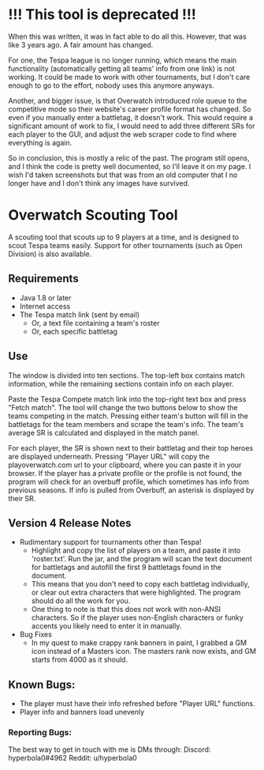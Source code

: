 # !!! This tool is deprecated !!!
When this was written, it was in fact able to do all this. However, that was like 3 years ago. A fair amount has changed. 

For one, the Tespa league is no longer running, which means the main functionality (automatically getting all teams' info from one link) is not working. It could be made to work with other tournaments, but I don't care enough to go to the effort, nobody uses this anymore anyways. 

Another, and bigger issue, is that Overwatch introduced role queue to the competitive mode so their website's career profile format has changed. So even if you manually enter a battletag, it doesn't work. This would require a significant amount of work to fix, I would need to add three different SRs for each player to the GUI, and adjust the web scraper code to find where everything is again. 

So in conclusion, this is mostly a relic of the past. The program still opens, and I think the code is pretty well documented, so I'll leave it on my page. I wish I'd taken screenshots but that was from an old computer that I no longer have and I don't think any images have survived. 

# Overwatch Scouting Tool
A scouting tool that scouts up to 9 players at a time, and is designed to scout Tespa teams easily. Support for other tournaments (such as Open Division) is also available. 

## Requirements
- Java 1.8 or later
- Internet access
- The Tespa match link (sent by email)
  - Or, a text file containing a team's roster
  - Or, each specific battletag

## Use
The window is divided into ten sections. The top-left box contains match information, while the remaining sections contain info on each player.

Paste the Tespa Compete match link into the top-right text box and press "Fetch match". The tool will change the two buttons below to show the teams competing in the match. Pressing either team's button will fill in the battletags for the team members and scrape the team's info. The team's average SR is calculated and displayed in the match panel.

For each player, the SR is shown next to their battletag and their top heroes are displayed underneath. Pressing "Player URL" will copy the playoverwatch.com url to your clipboard, where you can paste it in your browser. If the player has a private profile or the profile is not found, the program will check for an overbuff profile, which sometimes has info from previous seasons. If info is pulled from Overbuff, an asterisk is displayed by their SR.



## Version 4 Release Notes
- Rudimentary support for tournaments other than Tespa!
  - Highlight and copy the list of players on a team, and paste it into \'roster.txt\'. Run the jar, and the program will scan the text document for battletags and autofill the first 9 battletags found in the document.
  - This means that you don't need to copy each battletag individually, or clear out extra characters that were highlighted. The program should do all the work for you.
  - One thing to note is that this does not work with non-ANSI characters. So if the player uses non-English characters or funky accents you likely need to enter it in manually.
- Bug Fixes
  - In my quest to make crappy rank banners in paint, I grabbed a GM icon instead of a Masters icon. The masters rank now exists, and GM starts from 4000 as it should. 

## Known Bugs: 
 - The player must have their info refreshed before "Player URL" functions. 
 - Player info and banners load unevenly

### Reporting Bugs: 
The best way to get in touch with me is DMs through: 
	Discord: hyperbola0#4962
	Reddit: u/hyperbola0
